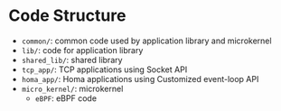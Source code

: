 # Code Structure

- `common/`: common code used by application library and microkernel
- `lib/`: code for application library
- `shared_lib/`: shared library
- `tcp_app/`: TCP applications using Socket API
- `homa_app/`: Homa applications using Customized event-loop API
- `micro_kernel/`: microkernel
    - `eBPF`: eBPF code